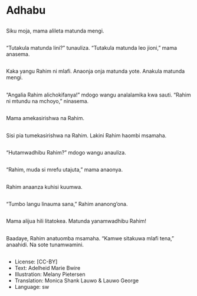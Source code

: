 # Adhabu

##
Siku moja, mama alileta matunda mengi.

##
“Tutakula matunda lini?” tunauliza. “Tutakula matunda leo jioni,” mama anasema.

##
Kaka yangu Rahim ni mlafi. Anaonja onja matunda yote. Anakula matunda mengi.

##
“Angalia Rahim alichokifanya!” mdogo wangu analalamika kwa sauti. “Rahim ni mtundu na mchoyo,” ninasema.

##
Mama amekasirishwa na Rahim.

##
Sisi pia tumekasirishwa na Rahim. Lakini Rahim haombi msamaha.

##
“Hutamwadhibu Rahim?” mdogo wangu anauliza.

##
“Rahim, muda si mrefu utajuta,” mama anaonya.

##
Rahim anaanza kuhisi kuumwa.

##
“Tumbo langu linauma sana,” Rahim ananong’ona.

##
Mama alijua hili litatokea. Matunda yanamwadhibu Rahim!

##
Baadaye, Rahim anatuomba msamaha. “Kamwe sitakuwa mlafi tena,” anaahidi. Na sote tunamwamini.

##
* License: [CC-BY]
* Text: Adelheid Marie Bwire
* Illustration: Melany Pietersen
* Translation: Monica Shank Lauwo & Lauwo George
* Language: sw
